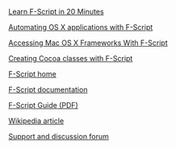 
[Learn F-Script in 20 Minutes](http://www.fscript.org/documentation/LearnFScriptIn20Minutes/index.htm)

[Automating OS X applications with F-Script](http://www.fscript.org/documentation/SystemWideScriptingWithFScript/index.htm)

[Accessing Mac OS X Frameworks With F-Script](http://www.fscript.org/documentation/AccessingMacOSXFrameworksWithFScript/index.htm)

[Creating Cocoa classes with F-Script](http://www.fscript.org/documentation/CreatingCocoaClassesWithFScript/index.htm)

[F-Script home](http://www.fscript.org/)

[F-Script documentation](http://www.fscript.org/documentation/index.htm)

[F-Script Guide (PDF)](http://www.fscript.org/documentation/FScriptGuide.pdf)

[Wikipedia article][wikipedia]

[Support and discussion forum](http://groups.google.com/group/f-script)

[wikipedia]: http://en.wikipedia.org/wiki/F-Script_(programming_language)